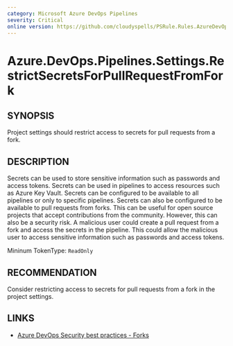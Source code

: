 ```yaml
---
category: Microsoft Azure DevOps Pipelines
severity: Critical
online version: https://github.com/cloudyspells/PSRule.Rules.AzureDevOps/blob/main/src/PSRule.Rules.AzureDevOps/en/Azure.DevOps.Pipelines.Settings.RestrictSecretsForPullRequestFromFork.md
---
```


# Azure.DevOps.Pipelines.Settings.RestrictSecretsForPullRequestFromFork

## SYNOPSIS

Project settings should restrict access to secrets for pull requests from a fork.

## DESCRIPTION

Secrets can be used to store sensitive information such as passwords and access tokens. Secrets can be used in pipelines to access resources such as Azure Key Vault. Secrets can be configured to be available to all pipelines or only to specific pipelines. Secrets can also be configured to be available to pull requests from forks. This can be useful for open source projects that accept contributions from the community. However, this can also be a security risk. A malicious user could create a pull request from a fork and access the secrets in the pipeline. This could allow the malicious user to access sensitive information such as passwords and access tokens.

Mininum TokenType: `ReadOnly`

## RECOMMENDATION

Consider restricting access to secrets for pull requests from a fork in the project settings.

## LINKS

- [Azure DevOps Security best practices - Forks](https://learn.microsoft.com/en-us/azure/devops/pipelines/security/repos?view=azure-devops#dont-provide-secrets-to-fork-builds)
